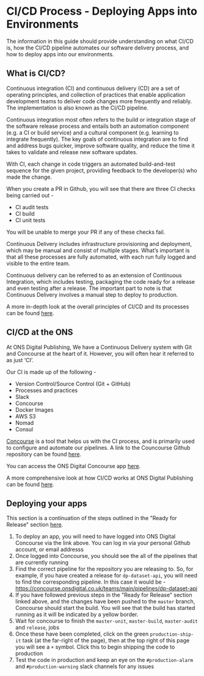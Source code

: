 CI/CD Process - Deploying Apps into Environments
===============================================

The information in this guide should provide understanding on what CI/CD is, how the CI/CD pipeline automates our software delivery process, and how to deploy apps into our environments.

## What is CI/CD?

Continuous integration (CI) and continuous delivery (CD) are a set of operating principles, and collection of practices that enable application development teams to deliver code changes more frequently and reliably. The implementation is also known as the CI/CD pipeline.

Continuous integration most often refers to the build or integration stage of the software release process and entails both an automation component (e.g. a CI or build service) and a cultural component (e.g. learning to integrate frequently). The key goals of continuous integration are to find and address bugs quicker, improve software quality, and reduce the time it takes to validate and release new software updates.

With CI, each change in code triggers an automated build-and-test sequence for the given project, providing feedback to the developer(s) who made the change. 

When you create a PR in Github, you will see that there are three CI checks being carried out - 

- CI audit tests 
- CI build
- CI unit tests

You will be unable to merge your PR if any of these checks fail.

Continuous Delivery includes infrastructure provisioning and deployment, which may be manual and consist of multiple stages. What’s important is that all these processes are fully automated, with each run fully logged and visible to the entire team.

Continuous delivery can be referred to as an extension of Continuous Integration, which includes testing, packaging the code ready for a release and even testing after a release. The important part to note is that Continuous Delivery involves a manual step to deploy to production.

A more in-depth look at the overall principles of CI/CD and its processes can be found [here](https://www.atlassian.com/continuous-delivery/principles/continuous-integration-vs-delivery-vs-deployment).

## CI/CD at the ONS

At ONS Digital Publishing, We have a Continuous Delivery system with Git and Concourse at the heart of it. However, you will often hear it referred to as just ‘CI’.


Our CI is made up of the following - 

- Version Control/Source Control (Git + GitHub)
- Processes and practices
- Slack
- Concourse
- Docker Images
- AWS S3
- Nomad
- Consul

[Concourse](https://concourse-ci.org/) is a tool that helps us with the CI process, and is primarily used to configure and automate our pipelines. A link to the Councourse Github repository can be found [here](https://github.com/concourse/concourse).

You can access the ONS Digital Concourse app [here](https://concourse.onsdigital.co.uk/).

A more comprehensive look at how CI/CD works at ONS Digital Publishing can be found [here](https://docs.google.com/presentation/d/1_oPT6WBfWrNsIHONExp0xwUAlW_VElgu-eMxPPBR1W8/edit#slide=id.p).

## Deploying your apps

This section is a continuation of the steps outlined in the "Ready for Release" section [here](TRELLO_BOARD_FLOW.md). 

1. To deploy an app, you will need to have logged into ONS Digital Concourse via the link above. You can log in via your personal Github account, or email addresss
2. Once logged into Concourse, you should see the all of the pipelines that are currently running 
3. Find the correct pipeline for the repository you are releasing to. So, for example, if you have created a release for `dp-dataset-api`, you will need to find the corresponding pipeline. In this case it would be - https://concourse.onsdigital.co.uk/teams/main/pipelines/dp-dataset-api
4. If you have followed previous steps in the "Ready for Release" section linked above, and the changes have been pushed to the `master` branch, Concourse should start the build. You will see that the build has started running as it will be indicated by a yellow border.
5. Wait for concourse to finish the `master-unit`, `master-build`, `master-audit` and `release`,  jobs
6. Once these have been completed, click on the green `production-ship-it` task (at the far-right of the page), then at the top right of this page you will see a `+` symbol. Click this to begin shipping the code to production
7. Test the code in production and keep an eye on the `#production-alarm` and `#production-warning` slack channels for any issues